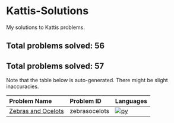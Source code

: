 # Kattis-Solutions
My solutions to Kattis problems.
## Total problems solved: 56
## Total problems solved: 57

Note that the table below is auto-generated. There might be slight inaccuracies.

|Problem Name|Problem ID|Languages|
|:---|:---|:---|
|[Zebras and Ocelots](https://open.kattis.com/problems/zebrasocelots)| zebrasocelots |[![py](https://github.com/abrahamcalf/programming-languages-logos/blob/master/src/python/python_24x24.png)](source/Zebras%20and%20Ocelots/zebrasocelots.py)|
